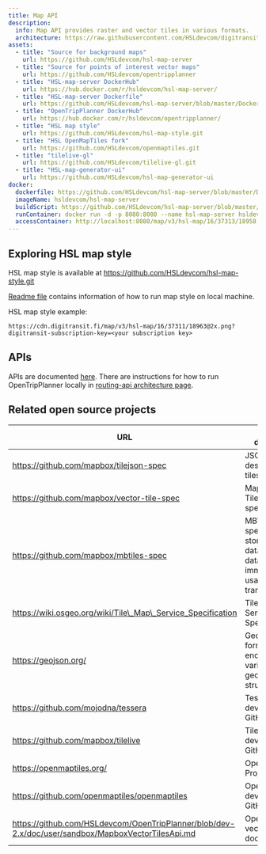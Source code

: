 ```yaml
---
title: Map API
description:
  info: Map API provides raster and vector tiles in various formats.
  architecture: https://raw.githubusercontent.com/HSLdevcom/digitransit-site/master/src/pages/en/developers/architecture/x-apis/3-map-api/architecture.xml
assets:
  - title: "Source for background maps"
    url: https://github.com/HSLdevcom/hsl-map-server
  - title: "Source for points of interest vector maps"
    url: https://github.com/HSLdevcom/opentripplanner
  - title: "HSL-map-server DockerHub"
    url: https://hub.docker.com/r/hsldevcom/hsl-map-server/
  - title: "HSL-map-server Dockerfile"
    url: https://github.com/HSLdevcom/hsl-map-server/blob/master/Dockerfile
  - title: "OpenTripPlanner DockerHub"
    url: https://hub.docker.com/r/hsldevcom/opentripplanner/
  - title: "HSL map style"
    url: https://github.com/HSLdevcom/hsl-map-style.git
  - title: "HSL OpenMapTiles fork"
    url: https://github.com/HSLdevcom/openmaptiles.git
  - title: "tilelive-gl"
    url: https://github.com/HSLdevcom/tilelive-gl.git
  - title: "HSL-map-generator-ui"
    url: https://github.com/HSLdevcom/hsl-map-generator-ui
docker:
  dockerfile: https://github.com/HSLdevcom/hsl-map-server/blob/master/Dockerfile
  imageName: hsldevcom/hsl-map-server
  buildScript: https://github.com/HSLdevcom/hsl-map-server/blob/master/.github/workflows/scripts/build_and_push_image.sh
  runContainer: docker run -d -p 8080:8080 --name hsl-map-server hsldevcom/hsl-map-server
  accessContainer: http://localhost:8080/map/v3/hsl-map/16/37313/18958.png
---
```


## Exploring HSL map style

HSL map style is available at https://github.com/HSLdevcom/hsl-map-style.git

[Readme file](https://github.com/HSLdevcom/hsl-map-style/blob/master/README.md) contains information of how to run map style on local machine.

HSL map style example:

`https://cdn.digitransit.fi/map/v3/hsl-map/16/37311/18963@2x.png?digitransit-subscription-key=<your subscription key>`

## APIs

APIs are documented [here](../../../apis/3-map-api/). There are instructions for how to run OpenTripPlanner locally in [routing-api architecture page](../1-routing-api/).

## Related open source projects

| URL                                                          | Project description                                                                                       |
| ------------------------------------------------------------ | --------------------------------------------------------------------------------------------------------- |
| https://github.com/mapbox/tilejson-spec                      | JSON format for describing map tilesets                                                                   |
| https://github.com/mapbox/vector-tile-spec                   | Mapbox Vector Tile specification                                                                          |
| https://github.com/mapbox/mbtiles-spec                       | MBTiles specification for storing tiled map data in SQLite databases for immediate usage and for transfer |
| https://wiki.osgeo.org/wiki/Tile\_Map\_Service_Specification | Tile Map Service Specification                                                                            |
| https://geojson.org/                                         | GeoJSON format for encoding a variety of geographic data structures                                       |
| https://github.com/mojodna/tessera                           | Tessera development on GitHub                                                                             |
| https://github.com/mapbox/tilelive                           | TileLive development on GitHub                                                                            |
| https://openmaptiles.org/                                    | OpenMapTiles Project                                                                                      |
| https://github.com/openmaptiles/openmaptiles                 | OpenMapTiles development on GitHub                                                                        |
| https://github.com/HSLdevcom/OpenTripPlanner/blob/dev-2.x/doc/user/sandbox/MapboxVectorTilesApi.md | OpenTripPlanner vector tile layer documentation                                                                        |

